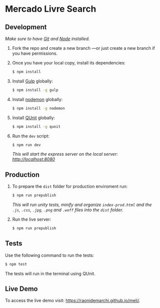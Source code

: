 # Mercado Livre Search

## Development

*Make sure to have [Git](http://git-scm.com/) and [Node](http://nodejs.org/) installed.*

1. Fork the repo and create a new branch —or just create a new branch if you have permissions.

2. Once you have your local copy, install its dependencies:

    ```sh
    $ npm install
    ```

3. Install [Gulp](https://gulpjs.com/) globally:

    ```sh
    $ npm install -g gulp
    ```

4. Install [nodemon](https://nodemon.io/) globally:

    ```sh
    $ npm install -g nodemon
    ```

5. Install [QUnit](https://qunitjs.com/) globally:

    ```sh
    $ npm install -g qunit
    ```

6. Run the `dev` script:

    ```sh
    $ npm run dev
    ```

    *This will start the express server on the local server: [http://localhost:8080](http://localhost:8080)*

## Production

1. To prepare the `dist` folder for production enviroment run:

    ```sh
    $ npm run prepublish
    ```

    *This will run unity tests, minify and organize `index-prod.html` and the `.js`, `.css`, `.jpg`, `.png` and `.woff` files into the `dist` folder.*

2. Run the live server:

    ```sh
    $ npm run prepublish
    ```

## Tests

Use the following command to run the tests:

```sh
$ npm test
```

The tests will run in the terminal using QUnit.

## Live Demo

To access the live demo visit: https://raonidemarchi.github.io/meli/.
